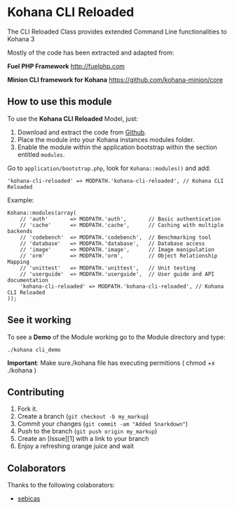 Kohana CLI Reloaded
===================

The CLI Reloaded Class provides extended Command Line functionalities to Kohana 3

Mostly of the code has been extracted and adapted from:

**Fuel PHP Framework**
http://fuelphp.com

**Minion CLI framework for Kohana**
https://github.com/kohana-minion/core

How to use this module
----------------------

To use the **Kohana CLI Reloaded** Model, just:

1. Download and extract the code from [Github](https://sebicas@github.com/sebicas/kohana-cli-reloaded.git).
2. Place the module into your Kohana instances modules folder.
3. Enable the module within the application bootstrap within the section entitled `modules`.

Go to `application/bootstrap.php`, look for `Kohana::modules()` and add:

    'kohana-cli-reloaded' => MODPATH.'kohana-cli-reloaded', // Kohana CLI Reloaded

Example:

    Kohana::modules(array(
        // 'auth'       => MODPATH.'auth',       // Basic authentication
        // 'cache'      => MODPATH.'cache',      // Caching with multiple backends
        // 'codebench'  => MODPATH.'codebench',  // Benchmarking tool
        // 'database'   => MODPATH.'database',   // Database access
        // 'image'      => MODPATH.'image',      // Image manipulation
        // 'orm'        => MODPATH.'orm',        // Object Relationship Mapping
        // 'unittest'   => MODPATH.'unittest',   // Unit testing
        // 'userguide'  => MODPATH.'userguide',  // User guide and API documentation
        'kohana-cli-reloaded' => MODPATH.'kohana-cli-reloaded', // Kohana CLI Reloaded
    ));

See it working
--------------

To see a **Demo** of the Module working go to the Module directory and type:

    ./kohana cli_demo

**Important**: Make sure./kohana file has executing permitions ( chmod +x ./kohana )

Contributing
------------

1. Fork it.
2. Create a branch (`git checkout -b my_markup`)
3. Commit your changes (`git commit -am "Added Snarkdown"`)
4. Push to the branch (`git push origin my_markup`)
5. Create an [Issue][1] with a link to your branch
6. Enjoy a refreshing orange juice and wait

Colaborators
------------

Thanks to the following colaborators:

* [sebicas](https://github.com/sebicas)